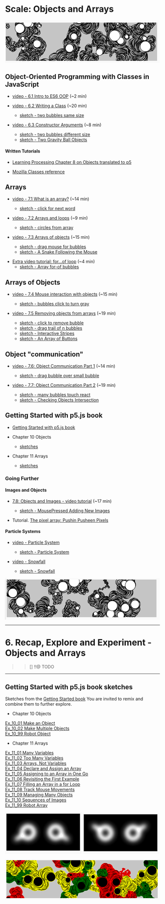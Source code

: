 # Scale: Objects and Arrays
<!-- Objects and Array -> ES6 OOP Classes -->
<!-- Some of the videos in this section were created last year and some two years ago. They use different editors for p5.js. All of the concepts should still apply, however, there are some minor changes. If you notice something way off, please let Dan know! -->

[![](../assets/Ex_11_09-Managing-A.png)](https://editor.p5js.org/jht1493/sketches/XDfmnW1JD)

## Object-Oriented Programming with Classes in JavaScript

* [video -  6.1 Intro to ES6 OOP](https://thecodingtrain.com/beginners/p5js/6.1-opp-intro.html) (~2 min)  

* [video - 6.2 Writing a Class](https://thecodingtrain.com/beginners/p5js/6.2-classes.html) (~20 min)  
  - [sketch - two bubbles same size](https://editor.p5js.org/codingtrain/sketches/qi7N4LWq)

* [video - 6.3 Constructor Arguments](https://thecodingtrain.com/beginners/p5js/6.3-constructor-arguments.html) (~8 min)  
  - [sketch - two bubbles different size](https://editor.p5js.org/codingtrain/sketches/HZG-lnyR)
  - [sketch - Two Gravity Ball Objects](https://editor.p5js.org/icm4.0/sketches/vshTFC6kU)  

<!-- https://editor.p5js.org/icm4.0/sketches/vshTFC6kU   -->
<!-- // 2020-10-11 jht: Corrected bounce test, comments   -->
<!-- https://editor.p5js.org/jht1493/sketches/vA7I6jRfY   -->
<!-- gravity ball two objects 1 POJO -->

#### Written Tutorials

* [Learning Processing Chapter 8 on Objects translated to p5](https://shiffman.github.io/Learning-p5.js/ch08.html)
<!-- https://shiffman.github.io/Learning-p5.js/ch08.html#ch08fig05 -- java syntax -->

* [Mozilla Classes reference](https://developer.mozilla.org/en-US/docs/Web/JavaScript/Reference/Classes)
<!-- Is this useful? Too much? -->

## Arrays

<!-- !!@ arrays introduced with loops -->
* [video - 7.1 What is an array?](https://thecodingtrain.com/beginners/p5js/7.1-what-is-an-array.html) (~14 min)  
    - [sketch - click for next word](https://editor.p5js.org/codingtrain/sketches/DmwVbhOZ)

* [video - 7.2 Arrays and loops](https://thecodingtrain.com/beginners/p5js/7.2-arrays-loops.html) (~9 min)  
  - [sketch - circles from array](https://editor.p5js.org/codingtrain/sketches/ZnPevren)
  <!-- !!@ Update to use let -->

* [video - 7.3 Arrays of objects](https://thecodingtrain.com/beginners/p5js/7.3-array-of-objects.html) (~15 min)  
  - [sketch - drag mouse for bubbles](https://editor.p5js.org/codingtrain/sketches/1y_xfueO)
  - [sketch - A Snake Following the Mouse](https://editor.p5js.org/icm/sketches/BkBsybb5X)
  
- [Extra video tutorial: for...of loop](https://youtu.be/Y8sMnRQYr3c?list=PLRqwX-V7Uu6Zy51Q-x9tMWIv9cueOFTFA) (~4 min)
  - [sketch - Array for-of bubbles](https://editor.p5js.org/jht1493/sketches/utpzYq_O8)

## Arrays of Objects

* [video - 7.4 Mouse interaction with objects](https://thecodingtrain.com/beginners/p5js/7.4-mouse-interaction.html) (~15 min)    
  - [sketch - bubbles click to turn gray](https://editor.p5js.org/codingtrain/sketches/lE4ypFpI)

* [video - 7.5 Removing objects from arrays](https://thecodingtrain.com/beginners/p5js/7.5-removing-objects-from-array.html) (~19 min)
  - [sketch - click to remove bubble](https://editor.p5js.org/codingtrain/sketches/smC4Jedi)
  - [sketch - drag trail of n bubbles](https://editor.p5js.org/codingtrain/sketches/9Ve9S6Mx)
  - [sketch - Interactive Stripes](http://editor.p5js.org/icm/sketches/B1ja76khW) 
  - [sketch - An Array of Buttons](http://editor.p5js.org/icm/sketches/BkaTNak3Z)
<!-- stripe.js./button.js !!@ consider put in sketch.js Easier to follow -->

## Object "communication"

* [video - 7.6: Object Communication Part 1](https://thecodingtrain.com/beginners/p5js/7.6-object-communication-1.html) (~14 min)  
  - [sketch - drag bubble over small bubble](https://editor.p5js.org/codingtrain/sketches/OG-_2K16)


* [video - 7.7: Object Communication Part 2](https://thecodingtrain.com/beginners/p5js/7.7-object-communication-2.html) (~19 min)  
  - [sketch - many bubbles touch react](https://editor.p5js.org/codingtrain/sketches/7SjPmXN2)
  - [sketch - Checking Objects Intersection](http://editor.p5js.org/icm/sketches/S1BbBT13b)

<!-- ## Getting Started with p5.js book
*  Chapters 10 and 11 of [Getting Started with p5.js book](http://amzn.to/2ckixCW) | [Ebook (free with NYU Library login)](https://ebookcentral.proquest.com/lib/nyulibrary-ebooks/detail.action?docID=4333728) | [Code](https://github.com/lmccart/gswp5.js-code) -->

## Getting Started with p5.js book

- [Getting Started with p5.js book](http://amzn.to/2ckixCW) 
-  Chapter 10 Objects
    - [sketches](https://editor.p5js.org/jht1493/collections/Un1cgr7lW)

-  Chapter 11 Arrays
    - [sketches](https://editor.p5js.org/jht1493/collections/GdOUniOjF)

### Going Further

#### Images and Objects

* [7.8: Objects and Images - video tutorial](https://thecodingtrain.com/beginners/p5js/7.8-objects-and-images.html) (~17 min)  

  - [sketch - MousePressed Adding New Images](http://editor.p5js.org/icm/sketches/SJzKEak3W)

* Tutorial. [The pixel array: Pushin Pusheen Pixels](https://github.com/itpresidents/icm-help-sessions-2020/blob/master/session-06/session-06-example.md)

#### Particle Systems
* [video - Particle System](https://youtu.be/UcdigVaIYAk)
  - [sketch - Particle System](https://editor.p5js.org/icm/sketches/B1d5xfS5X)

* [video - Snowfall](https://youtu.be/cl-mHFCGzYk)
  - [sketch - Snowfall](https://editor.p5js.org/icm/sketches/HkICgMSqQ)

[![](../assets/Ex_11_09-Managing-B.png)](https://editor.p5js.org/jht1493/sketches/XDfmnW1JD)

-------------------------------------------------------------------------------
# 6. Recap, Explore and Experiment - Objects and Arrays

>> [] !!@ TODO

-------------------------------------------------------------------------------
## Getting Started with p5.js book sketches

Sketches from the [Getting Started book](http://amzn.to/2ckixCW) 
You are invited to remix and combine them to further explore.

- Chapter 10 Objects

[Ex_10_01 Make an Object](https://editor.p5js.org/jht1493/sketches/ls9cxovWM)  
[Ex_10_02 Make Multiple Objects](https://editor.p5js.org/jht1493/sketches/K7PhkMWVi)  
[Ex_10_99 Robot Object](https://editor.p5js.org/jht1493/sketches/8s8si6CU9)  

- Chapter 11 Arrays

[Ex_11_01 Many Variables](https://editor.p5js.org/jht1493/sketches/W26Y1uuiu)  
[Ex_11_02 Too Many Variables](https://editor.p5js.org/jht1493/sketches/WNdXMzR_Q)  
[Ex_11_03 Arrays, Not Variables](https://editor.p5js.org/jht1493/sketches/mJyTluseZ)  
[Ex_11_04 Declare and Assign an Array](https://editor.p5js.org/jht1493/sketches/FghpP9uDR)  
[Ex_11_05 Assigning to an Array in One Go](https://editor.p5js.org/jht1493/sketches/n3apYawMJ)  
[Ex_11_06 Revisiting the First Example](https://editor.p5js.org/jht1493/sketches/WSHfHkoyV)  
[Ex_11_07 Filling an Array in a for Loop](https://editor.p5js.org/jht1493/sketches/BjH5BkIjj)  
[Ex_11_08 Track Mouse Movements](https://editor.p5js.org/jht1493/sketches/pVd3PT6U3)  
[Ex_11_09 Managing Many Objects](https://editor.p5js.org/jht1493/sketches/XDfmnW1JD)  
[Ex_11_10 Sequences of Images](https://editor.p5js.org/jht1493/sketches/-XbD5Gw0a)  
[Ex_11_99 Robot Array](https://editor.p5js.org/jht1493/sketches/dO-IXUHhr)

[![](../assets/Ex_11_10-Sequences-A.png)](https://editor.p5js.org/jht1493/sketches/-XbD5Gw0a) [![](../assets/Ex_11_10-Sequences-B.png)](https://editor.p5js.org/jht1493/sketches/-XbD5Gw0a)

[![](../assets/Ex_11_09-Managing-Many-remix.png)](https://editor.p5js.org/jht1493/sketches/HSp7qS5n4)

